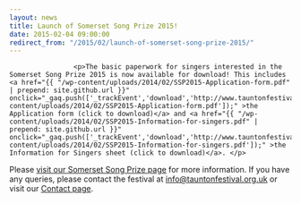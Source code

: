 ```yaml
---
layout: news
title: Launch of Somerset Song Prize 2015!
date: 2015-02-04 09:00:00
redirect_from: "/2015/02/launch-of-somerset-song-prize-2015/"
---
```

<section>

                    
                    <p>The basic paperwork for singers interested in the Somerset Song Prize 2015 is now available for download! This includes <a href="{{ "/wp-content/uploads/2014/02/SSP2015-Application-form.pdf" | prepend: site.github.url }}" onclick="_gaq.push(['_trackEvent','download','http://www.tauntonfestival.org.uk/wp-content/uploads/2014/02/SSP2015-Application-form.pdf']);" >the Application form (click to download)</a> and <a href="{{ "/wp-content/uploads/2014/02/SSP2015-Information-for-singers.pdf" | prepend: site.github.url }}" onclick="_gaq.push(['_trackEvent','download','http://www.tauntonfestival.org.uk/wp-content/uploads/2014/02/SSP2015-Information-for-singers.pdf']);" >the Information for Singers sheet (click to download)</a>. </p>
<p>Please <a href="{{ "/events/music-festival/somerset-song-prize/" | prepend: site.github.url }}" title="Somerset Song Prize">visit our Somerset Song Prize page</a> for more information. If you have any queries, please contact the festival at <a href=mailto:info@tauntonfestival.org.uk>info@tauntonfestival.org.uk</a> or visit our <a href="{{ "/contact-us/" | prepend: site.github.url }}" title="Contact Us">Contact page</a>.</p>

                
</section>
